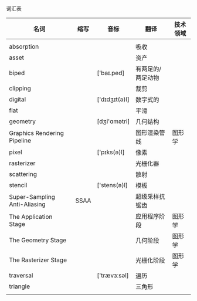 词汇表



| 名词                         | 缩写 | 音标          | 翻译              | 技术领域 |
| ---------------------------- | ---- | ------------- | ----------------- | -------- |
|                              |      |               |                   |          |
| absorption                   |      |               | 吸收              |          |
| asset                        |      |               | 资产              |          |
| biped                        |      | ['baɪ.ped]    | 有两足的/两足动物 |          |
| clipping                     |      |               | 裁剪              |          |
| digital                      |      | ['dɪdʒɪt(ə)l] | 数字式的          |          |
| flat                         |      |               | 平滑              |          |
| geometry                     |      | [dʒi'ɑmətri]  | 几何结构          |          |
| Graphics Rendering Pipeline  |      |               | 图形渲染管线      | 图形学   |
| pixel                        |      | ['pɪks(ə)l]   | 像素              |          |
| rasterizer                   |      |               | 光栅化器          |          |
| scattering                   |      |               | 散射              |          |
| stencil                      |      | ['stens(ə)l]  | 模板              |          |
| Super-Sampling Anti-Aliasing | SSAA |               | 超级采样抗锯齿    |          |
| The Application Stage        |      |               | 应用程序阶段      | 图形学   |
| The Geometry Stage           |      |               | 几何阶段          | 图形学   |
| The Rasterizer Stage         |      |               | 光栅化阶段        | 图形学   |
| traversal                    |      | ['trævɜːsəl]  | 遍历              |          |
| triangle                     |      |               | 三角形            |          |
|                              |      |               |                   |          |

